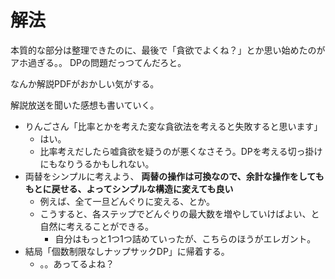 # 解法

本質的な部分は整理できたのに、最後で「貪欲でよくね？」とか思い始めたのがアホ過ぎる。。
DPの問題だっつてんだろと。

なんか解説PDFがおかしい気がする。

解説放送を聞いた感想も書いていく。

- りんごさん「比率とかを考えた変な貪欲法を考えると失敗すると思います」
  - はい。
  - 比率考えだしたら嘘貪欲を疑うのが悪くなさそう。DPを考える切っ掛けにもなりうるかもしれない。
- 両替をシンプルに考えよう、 **両替の操作は可換なので、余計な操作をしてももとに戻せる、よってシンプルな構造に変えても良い**
  - 例えば、全て一旦どんぐりに変える、とか。
  - こうすると、各ステップでどんぐりの最大数を増やしていけばよい、と自然に考えることができる。
    - 自分はもっと1つ1つ詰めていったが、こちらのほうがエレガント。
- 結局「個数制限なしナップサックDP」に帰着する。
  - 。。あってるよね？

